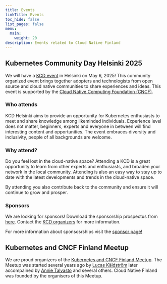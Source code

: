 ```yaml
---
title: Events
linkTitle: Events
toc_hide: false
list_pages: false
menu:
  main:
    weight: 20
description: Events related to Cloud Native Finland
---
```


## Kubernetes Community Day Helsinki 2025

We will have a [KCD event](https://www.cncf.io/kcds/) in Helsinki on May 6, 2025! This community organized event
brings together adopters and technologists from open source and cloud native communities to share experiences and ideas.
This event is supported by the [Cloud Native Computing Foundation (CNCF)](https://www.cncf.io).

### Who attends

KCD Helsinki aims to provide an opportunity for Kubernetes enthusiasts to meet and share knowledge among likeminded
individuals. Experience level does not matter, beginners, experts and everyone in between will find interesting
content and opportunities. The event embraces diversity and inclusivity, people of all backgrounds are welcome.

### Why attend?

Do you feel lost in the cloud-native space? Attending a KCD is a great opportunity to learn from other experts and
enthusiasts, and broaden your network in the local community. Attending is also an easy way to stay up to date with
the latest developments and trends in the cloud-native space.

By attending you also contribute back to the community and ensure it will continue to grow and prosper.

### Sponsors

We are looking for sponsors! Download the sponsorship prospectus from [here](https://github.com/cncf/kubernetes-community-days/blob/main/sponsor-resources/open-prospectuses/2025_Helsinki_SponsorProspectus_KCD.pdf). Contact the [KCD organizers](mailto:kcd-organizers@cloudnativefinland.org)
for more information.

For more information about sponsosrships visit the [sponsor page!](../sponsor-kcd-helsinki-2025) 

## Kubernetes and CNCF Finland Meetup

We are proud organizers of the [Kubernetes and CNCF Finland Meetup](https://www.meetup.com/kubernetes-finland/).
The Meetup was started several years ago by [Lucas Käldström](https://www.meetup.com/members/227375788/) later
accompained by [Annie Talvasto](https://www.meetup.com/members/199593748/) and several others. Cloud Native Finland
was founded by the organisers of this Meetup.
